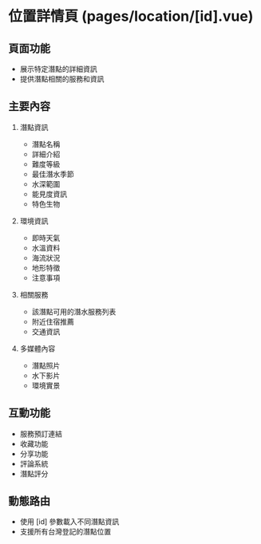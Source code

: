# 位置詳情頁 (pages/location/[id].vue)

## 頁面功能
- 展示特定潛點的詳細資訊
- 提供潛點相關的服務和資訊

## 主要內容
1. 潛點資訊
   - 潛點名稱
   - 詳細介紹
   - 難度等級
   - 最佳潛水季節
   - 水深範圍
   - 能見度資訊
   - 特色生物

2. 環境資訊
   - 即時天氣
   - 水溫資料
   - 海流狀況
   - 地形特徵
   - 注意事項

3. 相關服務
   - 該潛點可用的潛水服務列表
   - 附近住宿推薦
   - 交通資訊

4. 多媒體內容
   - 潛點照片
   - 水下影片
   - 環境實景

## 互動功能
- 服務預訂連結
- 收藏功能
- 分享功能
- 評論系統
- 潛點評分

## 動態路由
- 使用 [id] 參數載入不同潛點資訊
- 支援所有台灣登記的潛點位置
